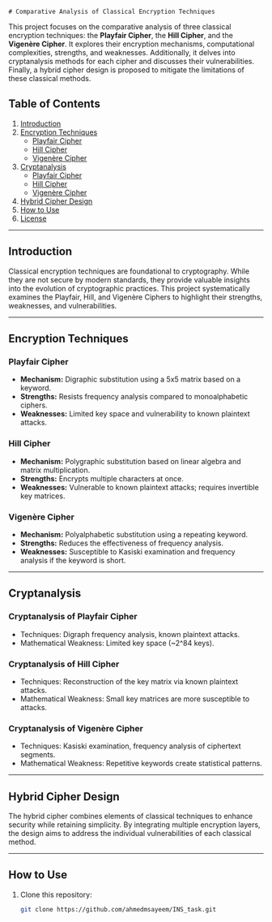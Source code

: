     # Comparative Analysis of Classical Encryption Techniques

This project focuses on the comparative analysis of three classical encryption techniques: the **Playfair Cipher**, the **Hill Cipher**, and the **Vigenère Cipher**. It explores their encryption mechanisms, computational complexities, strengths, and weaknesses. Additionally, it delves into cryptanalysis methods for each cipher and discusses their vulnerabilities. Finally, a hybrid cipher design is proposed to mitigate the limitations of these classical methods.

## Table of Contents
1. [Introduction](#introduction)
2. [Encryption Techniques](#encryption-techniques)
    - [Playfair Cipher](#playfair-cipher)
    - [Hill Cipher](#hill-cipher)
    - [Vigenère Cipher](#vigenère-cipher)
3. [Cryptanalysis](#cryptanalysis)
    - [Playfair Cipher](#cryptanalysis-of-playfair-cipher)
    - [Hill Cipher](#cryptanalysis-of-hill-cipher)
    - [Vigenère Cipher](#cryptanalysis-of-vigenère-cipher)
4. [Hybrid Cipher Design](#hybrid-cipher-design)
5. [How to Use](#how-to-use)
6. [License](#license)

---

## Introduction
Classical encryption techniques are foundational to cryptography. While they are not secure by modern standards, they provide valuable insights into the evolution of cryptographic practices. This project systematically examines the Playfair, Hill, and Vigenère Ciphers to highlight their strengths, weaknesses, and vulnerabilities.

---

## Encryption Techniques

### Playfair Cipher
- **Mechanism:** Digraphic substitution using a 5x5 matrix based on a keyword.
- **Strengths:** Resists frequency analysis compared to monoalphabetic ciphers.
- **Weaknesses:** Limited key space and vulnerability to known plaintext attacks.

### Hill Cipher
- **Mechanism:** Polygraphic substitution based on linear algebra and matrix multiplication.
- **Strengths:** Encrypts multiple characters at once.
- **Weaknesses:** Vulnerable to known plaintext attacks; requires invertible key matrices.

### Vigenère Cipher
- **Mechanism:** Polyalphabetic substitution using a repeating keyword.
- **Strengths:** Reduces the effectiveness of frequency analysis.
- **Weaknesses:** Susceptible to Kasiski examination and frequency analysis if the keyword is short.

---

## Cryptanalysis

### Cryptanalysis of Playfair Cipher
- Techniques: Digraph frequency analysis, known plaintext attacks.
- Mathematical Weakness: Limited key space (~2^84 keys).

### Cryptanalysis of Hill Cipher
- Techniques: Reconstruction of the key matrix via known plaintext attacks.
- Mathematical Weakness: Small key matrices are more susceptible to attacks.

### Cryptanalysis of Vigenère Cipher
- Techniques: Kasiski examination, frequency analysis of ciphertext segments.
- Mathematical Weakness: Repetitive keywords create statistical patterns.

---

## Hybrid Cipher Design
The hybrid cipher combines elements of classical techniques to enhance security while retaining simplicity. By integrating multiple encryption layers, the design aims to address the individual vulnerabilities of each classical method.

---

## How to Use
1. Clone this repository:
   ```bash
   git clone https://github.com/ahmedmsayeem/INS_task.git
